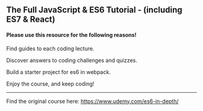 ## The Full JavaScript & ES6 Tutorial - (including ES7 & React)
 
#### Please use this resource for the following reasons!

Find guides to each coding lecture.

Discover answers to coding challenges and quizzes.

Build a starter project for es6 in webpack.

Enjoy the course, and keep coding!

***

Find the original course here: https://www.udemy.com/es6-in-depth/

